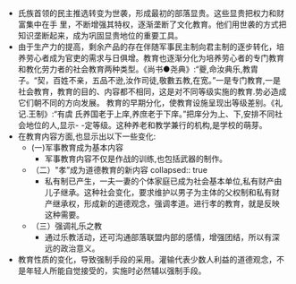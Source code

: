- 氏族首领的民主推选转变为世袭，形成最初的部落显贵。这些显贵把权力和财富集中在手
  里，不断增强其特权，逐渐垄断了文化教育。他们用世袭的方式把知识垄断起来，成为巩固显贵地位的重要工具。
- 由于生产力的提高，剩余产品的存在伴随军事民主制向君主制的逐步转化，培养劳心者成为官吏的需求与日俱增。教育也逐渐分化为培养劳心者的专门教育和教化劳力者的社会教育两种类型。《尚书●尧典》:“夔,命汝典乐,教胄子。“契，百姓不亲，五品不逊,汝作司徒,敬數五教,在宽。”一是专门教育,一是社会教育，教育的目的、内容都不相同，这是对不同等级实施的教育.势必造成它们朝不同的方向发展。
  教育的早期分化，使教育设施呈现出等级差别。《礼记.王制》:“有虞 氏养国老于上庠,养庶老于下庠。”把庠分为上、下,安排不同社会地位的人,显示- -定等级。这种养老和教学兼行的机构,是学校的萌芽。
- 在教育内容方面,也显示出以下一些变化:
	- (一)军事教育成为基本内容
		- 军事教育内容不仅是作战的训练,也包括武器的制作。
	- （二）"孝”成为道德教育的新内容
	  collapsed:: true
		- 私有制已产生，一夫一妻的个体家庭已成为社会基本单位,私有财产由儿子继承。这种社会变化，要求维护以男子为主体的父权制和私有财产继承权，形成新的道德观念，强调孝道。进行孝的教育，就是反映这种需要。
	- （三）强调礼乐之教
		- 通过乐教活动，还可沟通部落联盟内部的感情，增强团结，所以有深远的政治意义。
- 教育性质的变化，导致强制手段的采用。灌输代表少数人利益的道德观念，不是年轻人所能自觉接受的，实施时必然辅以强制手段。